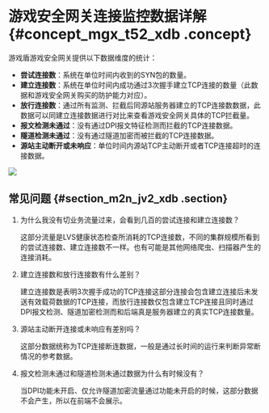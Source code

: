 # 游戏安全网关连接监控数据详解 {#concept_mgx_t52_xdb .concept}

游戏盾游戏安全网关提供以下数据维度的统计：

-   **尝试连接数**：系统在单位时间内收到的SYN包的数量。
-   **建立连接数**：系统在单位时间内成功通过3次握手建立TCP连接的数量（此数据和游戏安全网关购买的防护能力对应）。
-   **放行连接数**：通过所有监测、拦截后同源站服务器建立的TCP连接数数据，此数据可以同建立连接数据进行对比来查看游戏安全网关具体的TCP拦截量。
-   **报文检测未通过**：没有通过DPI报文特征检测而拦截的TCP连接数据。
-   **隧道检测未通过**：没有通过隧道加密而被拦截的TCP连接数据。
-   **源站主动断开或未响应**：单位时间内源站TCP主动断开或者TCP连接超时的连接数据。

![](http://static-aliyun-doc.oss-cn-hangzhou.aliyuncs.com/assets/img/13517/3485_zh-CN.png)

## 常见问题 {#section_m2n_jv2_xdb .section}

1.  为什么我没有切业务流量过来，会看到几百的尝试连接和建立连接数？

    这部分流量是LVS健康状态检查所消耗的TCP连接数，不同的集群规模所看到的尝试连接数、建立连接数不一样。也有可能是其他网络爬虫、扫描器产生的连接消耗。

2.  建立连接数和放行连接数有什么差别？

    建立连接数是表明3次握手成功的TCP连接这部分连接会包含建立连接后未发送有效载荷数据的TCP连接，而放行连接数仅包含建立TCP连接且同时通过DPI报文检测、隧道加密检测而和后端真是服务器建立的真实TCP连接数量。

3.  源站主动断开连接或未响应有差别吗？

    这部分数据统称为TCP连接断连数据，一般是通过长时间的运行来判断异常断情况的参考数据。

4.  报文检测未通过和隧道检测未通过数据为什么有时候没有？

    当DPI功能未开启、仅允许隧道加密流量通过功能未开启的时候，这部分数据不会产生，所以在前端不会展示。


